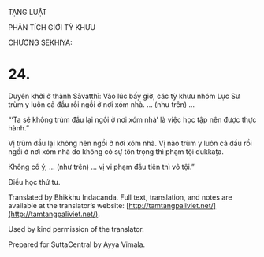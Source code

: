  

TẠNG LUẬT

PHÂN TÍCH GIỚI TỲ KHƯU

CHƯƠNG SEKHIYA:

# 24.

Duyên khởi ở thành Sāvatthī: Vào lúc bấy giờ, các tỳ khưu nhóm Lục Sư trùm y luôn cả đầu rồi ngồi ở nơi xóm nhà. … (như trên) …

“‘Ta sẽ không trùm đầu lại ngồi ở nơi xóm nhà’ là việc học tập nên được thực hành.”

Vị trùm đầu lại không nên ngồi ở nơi xóm nhà. Vị nào trùm y luôn cả đầu rồi ngồi ở nơi xóm nhà do không có sự tôn trọng thì phạm tội dukkaṭa.

Không cố ý, … (như trên) … vị vi phạm đầu tiên thì vô tội.”

Điều học thứ tư.

Translated by Bhikkhu Indacanda. Full text, translation, and notes are available at the translator’s website: [http://tamtangpaliviet.net/](http://tamtangpaliviet.net/).

Used by kind permission of the translator.

Prepared for SuttaCentral by Ayya Vimala.